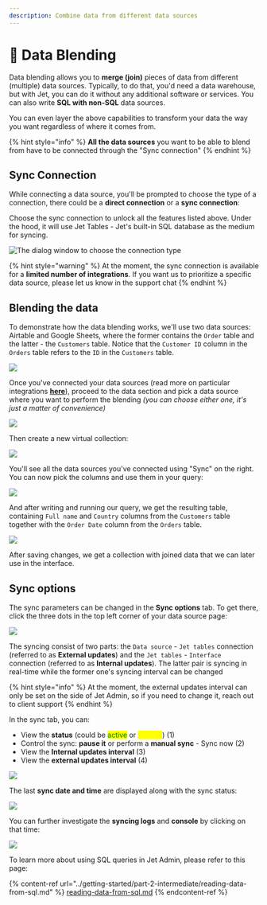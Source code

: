 ```yaml
---
description: Combine data from different data sources
---
```


# 💠 Data Blending

Data blending allows you to **merge (join)** pieces of data from different (multiple) data sources. Typically, to do that, you'd need a data warehouse, but with Jet, you can do it without any additional software or services. You can also write **SQL with non-SQL** data sources.&#x20;

You can even layer the above capabilities to transform your data the way you want regardless of where it comes from.

{% hint style="info" %}
**All the data sources** you want to be able to blend from have to be connected through the "Sync connection"
{% endhint %}

## Sync Connection

While connecting a data source, you'll be prompted to choose the type of a connection, there could be a **direct connection** or a **sync connection**:

Choose the sync connection to unlock all the features listed above. Under the hood, it will use Jet Tables - Jet's built-in SQL database as the medium for syncing.

![The dialog window to choose the connection type](../.gitbook/assets/dtnxb-min.png)

{% hint style="warning" %}
At the moment, the sync connection is available for a **limited number of integrations**. If you want us to prioritize a specific data source, please let us know in the support chat
{% endhint %}

## Blending the data

To demonstrate how the data blending works, we'll use two data sources: Airtable and Google Sheets, where the former contains the `Order` table and the latter - the `Customers` table. Notice that the `Customer ID` column in the `Orders` table refers to the `ID` in the `Customers` table.

![](../.gitbook/assets/dtzhy.png)

Once you've connected your data sources (read more on particular integrations [**here**](integrations/)), proceed to the data section and pick a data source where you want to perform the blending _(you can choose either one, it's just a matter of convenience)_

![](../.gitbook/assets/dhtffyu.png)

Then create a new virtual collection:

![](../.gitbook/assets/dxtjhfy.png)

You'll see all the data sources you've connected using "Sync" on the right. You can now pick the columns and use them in your query:

![](../.gitbook/assets/rthyt.png)

And after writing and running our query, we get the resulting table, containing `Full name` and `Country` columns from the `Customers` table together with the `Order Date` column from the `Orders` table.

![](../.gitbook/assets/rdzhxgtd.png)

After saving changes, we get a collection with joined data that we can later use in the interface.

## Sync options

The sync parameters can be changed in the **Sync options** tab. To get there, click the three dots in the top left corner of your data source page:

![](../.gitbook/assets/xcngh.png)

The syncing consist of two parts: the `Data source` - `Jet tables` connection (referred to as **External updates**) and the `Jet tables` - `Interface` connection (referred to as **Internal updates**). The latter pair is syncing in real-time while the former one's syncing interval can be changed

{% hint style="info" %}
At the moment, the external updates interval can only be set on the side of Jet Admin, so if you need to change it, reach out to client support
{% endhint %}

In the sync tab, you can:

* View the **status** (could be <mark style="color:green;">active</mark> or <mark style="color:yellow;">paused</mark>) (1)
* Control the sync: **pause it** or perform a **manual sync** - Sync now (2)
* View the **Internal updates interval** (3)
* View the **external updates interval** (4)

![](../.gitbook/assets/xtfmyt.png)

The last **sync date and time** are displayed along with the sync status:

![](../.gitbook/assets/xncvgyn.png)

You can further investigate the **syncing logs** and **console** by clicking on that time:

![](../.gitbook/assets/ugkhji.JPG)

To learn more about using SQL queries in Jet Admin, please refer to this page:

{% content-ref url="../getting-started/part-2-intermediate/reading-data-from-sql.md" %}
[reading-data-from-sql.md](../getting-started/part-2-intermediate/reading-data-from-sql.md)
{% endcontent-ref %}
